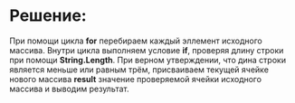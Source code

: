 # Решение:
При помощи цикла **for** перебираем каждый эллемент исходного массива. Внутри цикла выполняем условие **if**, проверяя длину строки при помощи **String.Length**. При верном утверждении, что дина строки является меньше или равным трём, присваиваем текущей ячейке нового массива **result** значение проверяемой ячейки исходного массива и выводим результат.


